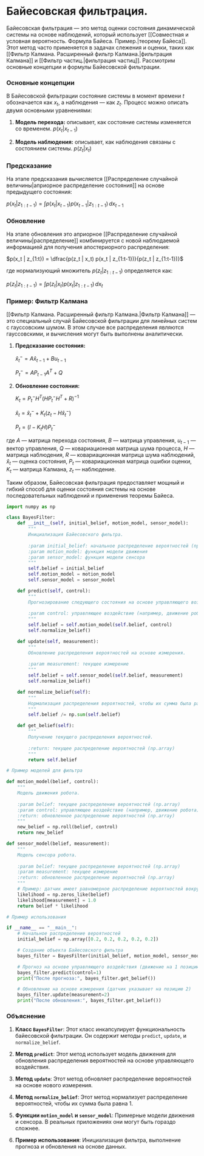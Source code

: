 # Байесовская фильтрация.

Байесовская фильтрация — это метод оценки состояния динамической системы на основе наблюдений, который использует [[Совместная и условная вероятность. Формула Байеса. Пример.|теорему Байеса]]. Этот метод часто применяется в задачах слежения и оценки, таких как [[Фильтр Калмана. Расширенный фильтр Калмана.|фильтрация Калмана]] и [[Фильтр частиц.|фильтрация частиц]]. Рассмотрим основные концепции и формулы Байесовской фильтрации.

### Основные концепции

В Байесовской фильтрации состояние системы в момент времени $t$ обозначается как $x_t$, а наблюдения — как $z_t$. Процесс можно описать двумя основными уравнениями:

1. **Модель перехода:** описывает, как состояние системы изменяется со временем.
   $p(x_t | x_{t-1})$

2. **Модель наблюдения:** описывает, как наблюдения связаны с состоянием системы.
   $p(z_t | x_t)$

### Предсказание

На этапе предсказания вычисляется [[Распределение случайной величины|априорное распределение состояния]] на основе предыдущего состояния:

$p(x_t | z_{1:t-1}) = \int p(x_t | x_{t-1}) p(x_{t-1} | z_{1:t-1}) \, dx_{t-1}$

### Обновление

На этапе обновления это априорное [[Распределение случайной величины|распределение]] комбинируется с новой наблюдаемой информацией для получения апостериорного распределения:

$p(x_t | z_{1:t}) = \dfrac{p(z_t | x_t) p(x_t | z_{1:t-1})}{p(z_t | z_{1:t-1})}$

где нормализующий множитель $p(z_t | z_{1:t-1})$ определяется как:

$p(z_t | z_{1:t-1}) = \int p(z_t | x_t) p(x_t | z_{1:t-1}) \, dx_t$

### Пример: Фильтр Калмана

[[Фильтр Калмана. Расширенный фильтр Калмана.|Фильтр Калмана]] — это специальный случай Байесовской фильтрации для линейных систем с гауссовским шумом. В этом случае все распределения являются гауссовскими, и вычисления могут быть выполнены аналитически. 

1. **Предсказание состояния:**
   
   $\hat{x}_t^- = A \hat{x}_{t-1} + B u_{t-1}$
   
   $P_t^- = A P_{t-1} A^T + Q$

2. **Обновление состояния:**
   
   $K_t = P_t^- H^T (H P_t^- H^T + R)^{-1}$
   
   $\hat{x}_t = \hat{x}_t^- + K_t (z_t - H \hat{x}_t^-)$
   
   $P_t = (I - K_t H) P_t^-$

где $A$ — матрица перехода состояния, $B$ — матрица управления, $u_{t-1}$ — вектор управления, $Q$ — ковариационная матрица шума процесса, $H$ — матрица наблюдения, $R$ — ковариационная матрица шума наблюдений, $\hat{x}_t$ — оценка состояния, $P_t$ — ковариационная матрица ошибки оценки, $K_t$ — матрица Калмана, $z_t$ — наблюдение.

Таким образом, Байесовская фильтрация предоставляет мощный и гибкий способ для оценки состояния системы на основе последовательных наблюдений и применения теоремы Байеса.

```python
import numpy as np

class BayesFilter:
    def __init__(self, initial_belief, motion_model, sensor_model):
        """
        Инициализация Байесовского фильтра.
        
        :param initial_belief: начальное распределение вероятностей (np.array)
        :param motion_model: функция модели движения
        :param sensor_model: функция модели сенсора
        """
        self.belief = initial_belief
        self.motion_model = motion_model
        self.sensor_model = sensor_model

    def predict(self, control):
        """
        Прогнозирование следующего состояния на основе управляющего воздействия.
        
        :param control: управляющее воздействие (например, движение робота)
        """
        self.belief = self.motion_model(self.belief, control)
        self.normalize_belief()

    def update(self, measurement):
        """
        Обновление распределения вероятностей на основе измерения.
        
        :param measurement: текущее измерение
        """
        self.belief = self.sensor_model(self.belief, measurement)
        self.normalize_belief()

    def normalize_belief(self):
        """
        Нормализация распределения вероятностей, чтобы их сумма была равна 1.
        """
        self.belief /= np.sum(self.belief)

    def get_belief(self):
        """
        Получение текущего распределения вероятностей.
        
        :return: текущее распределение вероятностей (np.array)
        """
        return self.belief

# Пример моделей для фильтра

def motion_model(belief, control):
    """
    Модель движения робота.
    
    :param belief: текущее распределение вероятностей (np.array)
    :param control: управляющее воздействие (например, движение робота)
    :return: обновленное распределение вероятностей (np.array)
    """
    new_belief = np.roll(belief, control)
    return new_belief

def sensor_model(belief, measurement):
    """
    Модель сенсора робота.
    
    :param belief: текущее распределение вероятностей (np.array)
    :param measurement: текущее измерение
    :return: обновленное распределение вероятностей (np.array)
    """
    # Пример: датчик имеет равномерное распределение вероятностей вокруг измерения
    likelihood = np.zeros_like(belief)
    likelihood[measurement] = 1.0
    return belief * likelihood

# Пример использования

if __name__ == "__main__":
    # Начальное распределение вероятностей
    initial_belief = np.array([0.2, 0.2, 0.2, 0.2, 0.2])

    # Создание объекта Байесовского фильтра
    bayes_filter = BayesFilter(initial_belief, motion_model, sensor_model)

    # Прогноз на основе управляющего воздействия (движение на 1 позицию вправо)
    bayes_filter.predict(control=1)
    print("После прогноза:", bayes_filter.get_belief())

    # Обновление на основе измерения (датчик указывает на позицию 2)
    bayes_filter.update(measurement=2)
    print("После обновления:", bayes_filter.get_belief())
```

### Объяснение

1. **Класс `BayesFilter`**: Этот класс инкапсулирует функциональность байесовской фильтрации. Он содержит методы `predict`, `update`, и `normalize_belief`.

2. **Метод `predict`**: Этот метод использует модель движения для обновления распределения вероятностей на основе управляющего воздействия.

3. **Метод `update`**: Этот метод обновляет распределение вероятностей на основе нового измерения.

4. **Метод `normalize_belief`**: Этот метод нормализует распределение вероятностей, чтобы их сумма была равна 1.

5. **Функции `motion_model` и `sensor_model`**: Примерные модели движения и сенсора. В реальных приложениях они могут быть гораздо сложнее.

6. **Пример использования**: Инициализация фильтра, выполнение прогноза и обновления на основе данных.
